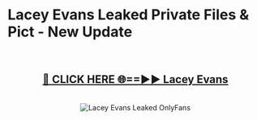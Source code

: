 # Lacey Evans Leaked Private Files & Pict - New Update
<br>
<div align="center">
<h2><a href="https://mediafilles.blogspot.com/?title=Lacey_Evans" rel="nofollow">🔴 CLICK HERE 🌐==►► Lacey Evans</a></h2>
<br>
<a href="https://mediafilles.blogspot.com/?title=Lacey_Evans" rel="nofollow" data-target="animated-image.originalLink"><img src="https://i.ibb.co.com/WyWwxjT/player-gif2.gif" alt="Lacey Evans Leaked OnlyFans" style="max-width: 100%; display: inline-block;" data-target="animated-image.originalImage"></a>
</div>
<br>